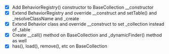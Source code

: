 - [X] Add BehaviorRegistry() constructor to BaseCollection __constructor
- [X] Extend BehaviorRegistry and override __construct and setTable() and _resolveClassName and _create
- [X] Extend Behavior class and override __construct to set _collection instead of _table
- [X] Create __call() method on BaseCollection and _dynamicFinder() method as well
- [X] has(), load(), remove(), etc on BaseCollection